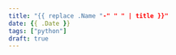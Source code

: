 ```yaml
---
title: "{{ replace .Name "-" " " | title }}"
date: {{ .Date }}
tags: ["python"]
draft: true
---
```


